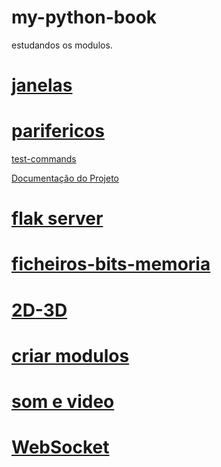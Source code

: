 # my-python-book
 estudandos os modulos.
# [janelas](https://github.com/0joseDark/my-python-book/blob/main/janelas.md)
# [parifericos](https://github.com/0joseDark/my-python-book/blob/main/perifericos.md)
[test-commands](https://github.com/0joseDark/test-commands)

[Documentação do Projeto](docs/documentacao.md)

# [flak server](https://github.com/0joseDark/my-python-book/blob/main/flask-server.md)
# [ficheiros-bits-memoria](https://github.com/0joseDark/my-python-book/blob/main/ficheiros.md)
# [2D-3D](https://github.com/0joseDark/my-python-book/blob/main/2D-3D.md)
# [criar modulos](https://github.com/0joseDark/my-python-book/blob/main/criar-modulos.md)
# [som e video](https://github.com/0joseDark/my-python-book/blob/main/som-v%C3%ADdeo.md)
# [WebSocket](https://github.com/0joseDark/my-python-book/blob/main/WebSocket.md)

